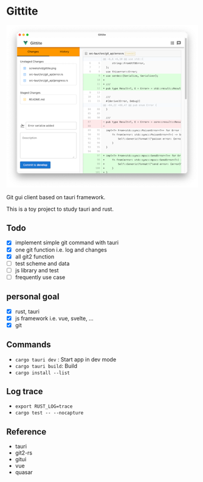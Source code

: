 # Gittite

![Gittite screenshots](./screenshot/gittite.png)

Git gui client based on tauri framework.

This is a toy project to study tauri and rust.

## Todo

- [x] implement simple git command with tauri
- [x] one git function i.e. log and changes
- [x] all git2 function
- [ ] test scheme and data
- [ ] js library and test
- [ ] frequently use case

## personal goal

- [x] rust, tauri
- [x] js framework i.e. vue, svelte, ...
- [x] git

## Commands

- `cargo tauri dev` : Start app in dev mode
- `cargo tauri build`: Build
- `cargo install --list`

## Log trace

- `export RUST_LOG=trace`
- `cargo test -- --nocapture`

## Reference

- tauri
- git2-rs
- gitui
- vue
- quasar
